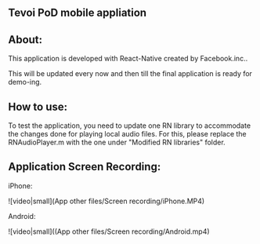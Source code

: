 Tevoi PoD mobile appliation
-------------------------------

About:
------
This application is developed with React-Native created by Facebook.inc..


This will be updated every now and then till the final application is ready for demo-ing.


How to use:
-----------
To test the application, you need to update one RN library to accommodate the changes done for playing local audio files.
For this, please replace the RNAudioPlayer.m with the one under "Modified RN libraries" folder.


Application Screen Recording:
----------------------------
iPhone:

![video|small](App other files/Screen recording/iPhone.MP4) 

Android:

![video|small]((App other files/Screen recording/Android.mp4) 
